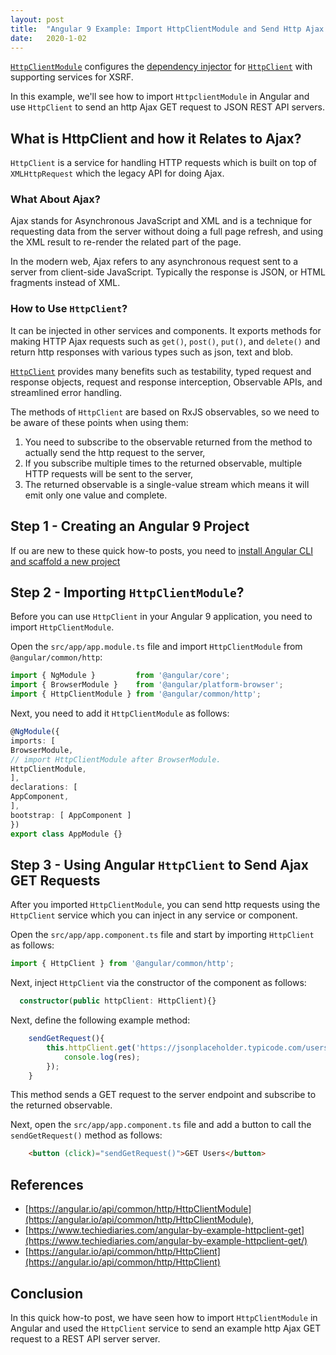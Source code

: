```yaml
---
layout: post
title:  "Angular 9 Example: Import HttpClientModule and Send Http Ajax Requests to JSON REST API Servers"
date:   2020-1-02
---
```


[`HttpClientModule`](https://angular.io/api/common/http/HttpClientModule) 
configures the  [dependency injector](https://angular.io/guide/glossary#injector)  for  [`HttpClient`](https://angular.io/api/common/http/HttpClient) with supporting services for XSRF.

In this example, we'll see how to import `HttpclientModule` in Angular and use `HttpClient` to send an http Ajax GET request to JSON REST API servers.


## What is HttpClient and how it Relates to Ajax?

`HttpClient` is a service for handling HTTP requests which is built on top of `XMLHttpRequest` which the legacy API for doing Ajax. 

### What About Ajax?

Ajax stands for Asynchronous JavaScript and XML and is a technique for requesting data from the server without doing a full page refresh, and using the XML result to re-render the related part of the page.

In the modern web, Ajax refers to any asynchronous request sent to a server from client-side JavaScript. Typically the response is JSON, or HTML fragments instead of XML.

### How to Use `HttpClient`?

It can be injected in other services and components. It exports methods for making HTTP Ajax requests such as `get()`, `post()`, `put()`, and `delete()` and return http responses with various types such as json, text and blob. 

[`HttpClient`](https://www.ahmedbouchefra.com/blog/angular-tutorial-example-upload-files-with-formdata-httpclient-rxjs-and-material-progressbar/) provides many benefits such as testability, typed request and response objects, request and response interception, Observable APIs, and streamlined error handling.

The methods of `HttpClient` are based on RxJS observables, so we need to be aware of these points when using them:

1.  You need to subscribe to the observable returned from the method to actually send the http request to the server,
2.  If you subscribe multiple times to the returned observable, multiple HTTP requests will be sent to the server,
3.  The returned observable is a single-value stream which means it will emit only one value and complete.

## Step 1 - Creating an Angular 9 Project

If ou are new to these quick how-to posts, you need to [install Angular CLI and scaffold a new project](https://www.ahmedbouchefra.com/blog/install-angular-cli-and-create-project-with-routing/)
 
## Step 2 - Importing `HttpClientModule`?

Before you can use `HttpClient` in your Angular 9 application, you need to import `HttpClientModule`.

Open the `src/app/app.module.ts` file and import `HttpClientModule` from `@angular/common/http`:

```ts
import { NgModule }         from '@angular/core';  
import { BrowserModule }    from '@angular/platform-browser';  
import { HttpClientModule } from '@angular/common/http';
```

Next, you need to add it `HttpClientModule` as follows:

```ts
@NgModule({  
imports: [  
BrowserModule,  
// import HttpClientModule after BrowserModule.  
HttpClientModule,  
],  
declarations: [  
AppComponent,  
],  
bootstrap: [ AppComponent ]  
})  
export class AppModule {} 
```

## Step 3 - Using Angular `HttpClient` to Send Ajax GET Requests 

After you imported `HttpClientModule`, you can send http requests using the `HttpClient` service which you can inject in any service or component.

Open the `src/app/app.component.ts` file and start by importing `HttpClient` as follows:

```ts
import { HttpClient } from '@angular/common/http';
```

Next, inject  `HttpClient`  via the constructor of the component as follows:

```ts
  constructor(public httpClient: HttpClient){}
```

Next, define the following example method:

```ts
    sendGetRequest(){
        this.httpClient.get('https://jsonplaceholder.typicode.com/users').subscribe((res)=>{
            console.log(res);
        });
    }

```

This method sends a GET request to the server endpoint and subscribe to the returned observable.

Next, open the `src/app/app.component.ts` file and add a button to call the  `sendGetRequest()`  method as follows:

```html
    <button (click)="sendGetRequest()">GET Users</button>
```

## References

- [https://angular.io/api/common/http/HttpClientModule](https://angular.io/api/common/http/HttpClientModule),
- [https://www.techiediaries.com/angular-by-example-httpclient-get](https://www.techiediaries.com/angular-by-example-httpclient-get/)
- [https://angular.io/api/common/http/HttpClient](https://angular.io/api/common/http/HttpClient)

## Conclusion

In this quick how-to post, we have seen how to import `HttpClientModule` in Angular and used the `HttpClient` service to send an example http Ajax GET request to a REST API server server. 

